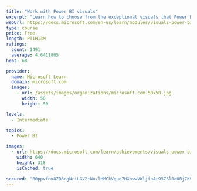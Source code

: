 ```yaml
---
title: "Work with Power BI visuals"
excerpt: "Learn how to choose from the exceptional visuals that Power BI makes available to you. Formatting visuals will direct the user’s attention to exactly where you want it, while helping to make the visual easier to read and interpret. You will also learn about how to use key performance indicators (KPIs)."
webUrl: https://docs.microsoft.com/en-us/learn/modules/visuals-power-bi/
type: course
price: Free
length: PT1H13M
ratings:
  count: 1491
  average: 4.6411805
heat: 68

provider:
  name: Microsoft Learn
  domain: microsoft.com
  images:
    - url: /assets/images/organizations/microsoft.com-50x50.jpg
      width: 50
      height: 50

levels:
  - Intermediate

topics:
  - Power BI

images:
  - url: https://docs.microsoft.com/learn/achievements/visuals-power-bi-social.png
    width: 640
    height: 318
    isCached: true

secured: "B0ppvfnm8ZD8ngNriLGV2+Nu/lHMCkVquo7HXnwwVWljfoAt95ZSl0o0Bj7KSI3q7gikpLFWfAcKuZoropAvky861jq7z1JllczvVJKY/lihkFLaNbBx1tqU7kPXM1xTN1eI8KPd22QBCbLEwDHLvAtH2Fit9qTRQSMM99ef0R+h3GOa5zdnQUiE2wXwAhGVBhM37bwirHERBavK35TgJgatk/Ry9rdvsApxN9xFQSYP+Ya2BGcz3Vp17aYbvApJyMp/CGQIrKk7Cm6/2aoziT6SQtuu/Y3pbSdeW9TmmjLLoF/W4oF6+TSsK4DmcPVVr7y2IkbSBaFrm1x2zUif3N9gtvm4xalxonWdFRcechVRdulihi0OB7XtjtnNH+8U48Ff4yELAUIWYFQSk+U07CPyONdmmonRcyRdlRV/WFw=;X5YWD9ZSyhHfgfRnGLj0wg=="
---
```


